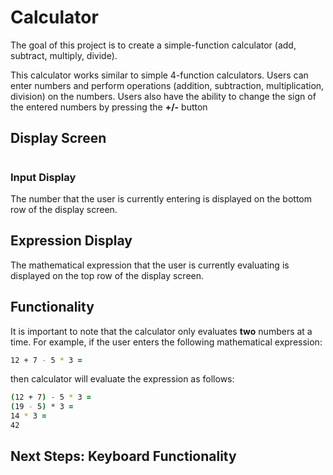 # Calculator
The goal of this project is to create a simple-function calculator (add, subtract, multiply, divide).

This calculator works similar to simple 4-function calculators. Users can enter numbers and perform operations (addition, subtraction, multiplication, division) on the numbers. Users also have the ability to change the sign of the entered numbers by pressing the **+/-** button

## Display Screen
#
### Input Display
The number that the user is currently entering is displayed on the bottom row of the display screen.
## Expression Display
The mathematical expression that the user is currently evaluating is displayed on the top row of the display screen.

## Functionality
It is important to note that the calculator only evaluates **two** numbers at a time. For example, if the user enters the following mathematical expression:
```zsh
12 + 7 - 5 * 3 =
```
then calculator will evaluate the expression as follows:
```zsh
(12 + 7) - 5 * 3 =
(19 - 5) * 3 =
14 * 3 =
42
```

## Next Steps: Keyboard Functionality